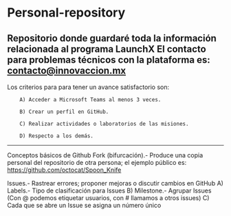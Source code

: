 # Personal-repository
Repositorio donde guardaré toda la información relacionada al programa LaunchX
El contacto para problemas técnicos con la plataforma es: contacto@innovaccion.mx
---------------------------------------------------------------------------------------------

Los criterios para para tener un avance satisfactorio son:

        A) Acceder a Microsoft Teams al menos 3 veces.
        
        B) Crear un perfil en GitHub.
        
        C) Realizar actividades o laboratorios de las misiones.
        
        D) Respecto a los demás.
        
---------------------------------------------------------------------------------------------

Conceptos básicos de Github
Fork (bifurcación).- Produce una copia personal del repositorio de otra persona; el ejemplo público es: https://github.com/octocat/Spoon_Knife

Issues.- Rastrear errores; proponer mejoras o discutir cambios en GitHub
        A) Labels.- Tipo de clasificación para Issues
        B) Milestone.- Agrupar Issues (Con @ podemos etiquetar usuarios, con # llamamos a otros issues)
        C) Cada que se abre un Issue se asigna un número único
